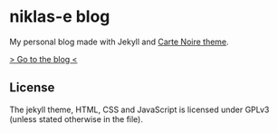 # niklas-e blog

My personal blog made with Jekyll and [Carte Noire theme](https://github.com/jacobtomlinson/carte-noire).

[> Go to the blog <](https://blog.niklas-e.fi)

## License

The jekyll theme, HTML, CSS and JavaScript is licensed under GPLv3 (unless stated otherwise in the file).
